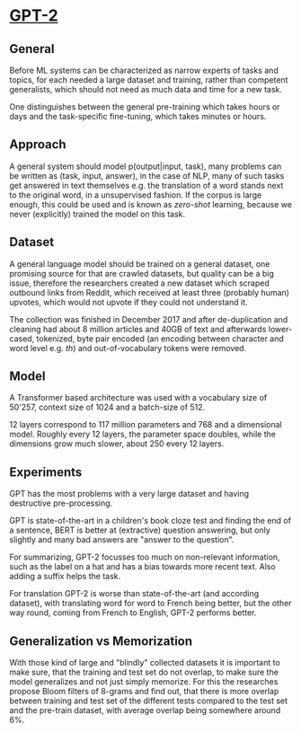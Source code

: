 # [GPT-2](https://cdn.openai.com/better-language-models/language_models_are_unsupervised_multitask_learners.pdf)
## General
Before ML systems can be characterized as narrow experts of tasks and topics, for each needed a large dataset and training, rather than competent generalists, which should not need as much data and time for a new task.

One distinguishes between the general pre-training which takes hours or days and the task-specific fine-tuning, which takes minutes or hours.
## Approach
A general system should model p(output|input, task), many problems can be written as (task, input, answer), in the case of NLP, many of such tasks get answered in text themselves e.g. the translation of a word stands next to the original word, in a unsupervised fashion. If the corpus is large enough, this could be used and is known as *zero-shot* learning, because we never (explicitly) trained the model on this task.
## Dataset
A general language model should be trained on a general dataset, one promising source for that are crawled datasets, but quality can be a big issue, therefore the researchers created a new dataset which scraped outbound links from Reddit, which received at least three (probably human) upvotes, which would not upvote if they could not understand it.

The collection was finished in December 2017 and after de-duplication and cleaning had about 8 million articles and 40GB of text and afterwards lower-cased, tokenized, byte pair encoded (an encoding between character and word level e.g. *th*) and out-of-vocabulary tokens were removed.

## Model
A Transformer based architecture was used with a vocabulary size of 50'257, context size of 1024 and a batch-size of 512.

12 layers correspond to 117 million parameters and 768 and a dimensional model. Roughly every 12 layers, the parameter space doubles, while the dimensions grow much slower, about 250 every 12 layers.
## Experiments
GPT has the most problems with a very large dataset and having destructive pre-processing.

GPT is state-of-the-art in a children's book cloze test and finding the end of a sentence, BERT is better at (extractive) question answering, but only slightly and many bad answers are "answer to the question".

For summarizing, GPT-2 focusses too much on non-relevant information, such as the label on a hat and has a bias towards more recent text. Also adding a suffix helps the task.

For translation GPT-2 is worse than state-of-the-art (and according dataset), with translating word for word to French being better, but the other way round, coming from French to English, GPT-2 performs better.

## Generalization vs Memorization
With those kind of large and "blindly" collected datasets it is important to make sure, that the training and test set do not overlap, to make sure the model generalizes and not just simply memorize. For this the researches propose Bloom filters of 8-grams and find out, that there is more overlap between training and test set of the different tests compared to the test set and the pre-train dataset, with average overlap being somewhere around 6%.